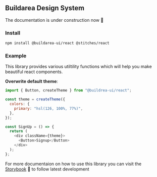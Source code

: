 ## Buildarea Design System

The documentation is under construction now :construction:

### Install
```bash
npm install @buildarea-ui/react @stitches/react
```

### Example

This library provides various utiltility functions which will help you make beautiful react components.

**Overwrite default theme**:
```js
import { Button, createTheme } from "@buildrea-ui/react";

const theme = createTheme({
  colors: {
    primary: "hsl(126, 100%, 77%)",
  },
});

const SignUp = () => {
  return (
    <div className={theme}>
      <Button>Signup</Button>
    </div>
  );
};

```

For more documentaion on how to use this library you can visit the [Storybook](https://sb.buildarea-ui.com) :link: to follow latest development
